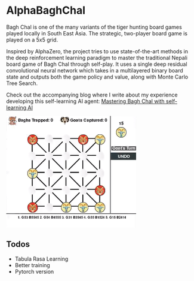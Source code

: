 # AlphaBaghChal 
 
Bagh Chal is one of the many variants of the tiger hunting board games played locally in South East Asia. The strategic, two-player board game is played on a 5x5 grid.

Inspired by AlphaZero, the project tries to use state-of-the-art methods in the deep reinforcement learning paradigm to master the traditional Nepali board game of Bagh Chal through self-play. It uses a single deep residual convolutional neural network which takes in a multilayered binary board state and outputs both the game policy and value, along with Monte Carlo Tree Search.

Check out the accompanying blog where I write about my experience developing this self-learning AI agent: [Mastering Bagh Chal with self-learning AI](https://blog.basnetsoyuj.com.np/mastering-bagh-chal-with-self-learning-ai/)

![AI playing BaghChal](baghchal.gif) 

## Todos 
 
 - Tabula Rasa Learning 
 - Better training 
 - Pytorch version
